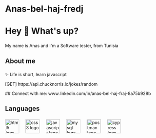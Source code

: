 # Anas-bel-haj-fredj
<h1 align="left">Hey 👋 What's up?</h1>

###

<p align="left">My name is Anas and I'm a Software tester, from Tunisia</p>

###

<h2 align="left">About me</h2>

###

<p align="left">✨ Life is short, learn javascript</p>
<p align="left"> [GET] https://api.chucknorris.io/jokes/random</p>
## Connect with me:
<href <img src="https://github.com/user-attachments/assets/72ca2ee2-39eb-48f8-a45f-1543a9125717">www.linkedin.com/in/anas-bel-haj-fraj-8a75b928b</href>

###

<h2 align="left">Languages</h2>

###

<div align="left">
  <img src="https://cdn.jsdelivr.net/gh/devicons/devicon/icons/html5/html5-original.svg" height="46" alt="html5 logo"  />
  <img width="13" />
  <img src="https://cdn.jsdelivr.net/gh/devicons/devicon/icons/css3/css3-original.svg" height="46" alt="css3 logo"  />
  <img width="13" />
  <img src="https://cdn.jsdelivr.net/gh/devicons/devicon/icons/javascript/javascript-original.svg" height="46" alt="javascript logo"  />
  <img width="13" />
  <img src="https://cdn.jsdelivr.net/gh/devicons/devicon/icons/mysql/mysql-original.svg" height="46" alt="mysql logo"  />
  <img width="13" />
  <img src="https://img.shields.io/badge/Postman-FF6C37?logo=postman&logoColor=black&style=for-the-badge" height="46" alt="postman logo"  />
   <img width="13" />
  <img src="https://github.com/user-attachments/assets/777ed7f8-7ab2-4341-9816-c7a66d83e1e4" height="46" alt="cypress logo" />

</div>

###
